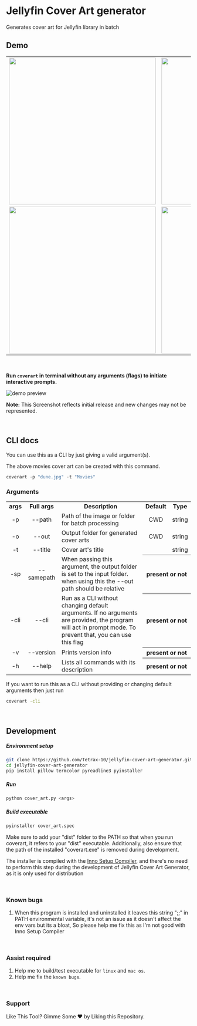# Jellyfin Cover Art generator

Generates cover art for Jellyfin library in batch

## Demo

<table>
  <tr align="center">
    <td><img src="https://raw.githubusercontent.com/Tetrax-10/jellyfin-cover-art-generator/main/assets/Movies-dune.jpg" style="width: 400px;"></td>
    <td><img src="https://raw.githubusercontent.com/Tetrax-10/jellyfin-cover-art-generator/main/assets/TV Shows-chernobyl.jpg" style="width: 400px;"></td>
  </tr>
  <tr align="center">
    <td><img src="https://raw.githubusercontent.com/Tetrax-10/jellyfin-cover-art-generator/main/assets/Music.jpg" style="width: 400px;"></td>
    <td><img src="https://raw.githubusercontent.com/Tetrax-10/jellyfin-cover-art-generator/main/assets/xxx.jpg" style="width: 400px;"></td>
  </tr>
</table>

</br>

**Run `coverart` in terminal without any arguments (flags) to initiate interactive prompts.**

![demo preview](https://raw.githubusercontent.com/Tetrax-10/jellyfin-cover-art-generator/main/assets/preview.png)

**Note:** This Screenshot reflects initial release and new changes may not be represented.

</br>

## CLI docs

You can use this as a CLI by just giving a valid argument(s).

The above movies cover art can be created with this command.

```powershell
coverart -p "dune.jpg" -t "Movies"
```

### Arguments

<table>
  <tr align="center">
    <td><b>args</b></td>
    <td><b>Full args</b></td>
    <td><b>Description</b></td>
    <td><b>Default</b></td>
    <td><b>Type</b></td>
  </tr>
  <tr align="center">
    <td>-p</td>
    <td>--path</td>
    <td align="left">Path of the image or folder for batch processing</td>
    <td>CWD</td>
    <td>string</td>
  </tr>
  <tr align="center">
    <td>-o</td>
    <td>--out</td>
    <td align="left">Output folder for generated cover arts</td>
    <td>CWD</td>
    <td>string</td>
  </tr>
  <tr align="center">
    <td>-t</td>
    <td>--title</td>
    <td align="left">Cover art's title</td>
    <td></td>
    <td>string</td>
  </tr>
  <tr align="center">
    <td>-sp</td>
    <td>--samepath</td>
    <td align="left">When passing this argument, the output folder is set to the input folder. when using this the --out path should be relative</td>
    <th colspan="2">present or not</th>
  </tr>
  <tr align="center">
    <td>-cli</td>
    <td>--cli</td>
    <td align="left">Run as a CLI without changing default arguments. If no arguments are provided, the program will act in prompt mode. To prevent that, you can use this flag</td>
    <th colspan="2">present or not</th>
  </tr>
  <tr align="center">
    <td>-v</td>
    <td>--version</td>
    <td align="left">Prints version info</td>
    <th colspan="2">present or not</th>
  </tr>
  <tr align="center">
    <td>-h</td>
    <td>--help</td>
    <td align="left">Lists all commands with its description</td>
    <th colspan="2">present or not</th>
  </tr>
</table>

If you want to run this as a CLI without providing or changing default arguments then just run

```sh
coverart -cli
```

</br>

## Development

##### Environment setup

```sh
git clone https://github.com/Tetrax-10/jellyfin-cover-art-generator.git
cd jellyfin-cover-art-generator
pip install pillow termcolor pyreadline3 pyinstaller
```

##### Run

```sh
python cover_art.py <args>
```

##### Build executable

```sh
pyinstaller cover_art.spec
```

Make sure to add your "dist" folder to the PATH so that when you run coverart, it refers to your "dist" executable. Additionally, also ensure that the path of the installed "coverart.exe" is removed during development.

The installer is compiled with the [Inno Setup Compiler](https://jrsoftware.org/isdl.php), and there's no need to perform this step during the development of Jellyfin Cover Art Generator, as it is only used for distribution

</br>

### Known bugs

1. When this program is installed and uninstalled it leaves this string ";;" in PATH environmental variable, it's not an issue as it doesn't affect the env vars but its a bloat, So please help me fix this as I'm not good with Inno Setup Compiler

</br>

### Assist required

1. Help me to build/test executable for `linux` and `mac os`.
2. Help me fix the `known bugs`.

</br>

### Support

Like This Tool? Gimme Some ❤️ by Liking this Repository.

